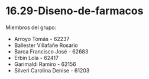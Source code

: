 # 16.29-Diseno-de-farmacos
Miembros del grupo:
- Arroyo Tomás - 62237
- Ballester Villafañe Rosario
- Barca Francisco José - 62683
- Erbin Lola - 62417
- Garimaldi Ramiro - 62156
- Silveri Carolina Denise - 61203
